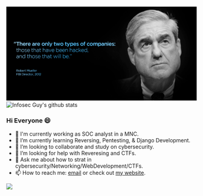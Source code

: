 ![banner](https://github.com/Sheri98/Sheri98/blob/main/548fae453086e729c1c3892c00a68a7a.png)
![Infosec Guy's github stats](https://github-readme-stats.vercel.app/api?username=Sheri98&show_icons=true&theme=merko)
### Hi Everyone :smile:

- 🔭 I'm currently working as SOC analyst in a MNC.
- 🌱 I’m currently learning Reversing, Pentesting, & Django Development. 
- 👯 I’m looking to collaborate and study on cybersecurity.
- 🤔 I’m looking for help with Reveresing and CTFs.
- 💬 Ask me about how to strat in cybersecurity/Networking/WebDevelopment/CTFs. 
- 📫 How to reach me: [email](mailto:shravankumarsheri39@protonmail.com) or check out [my website](https://sheri98.github.io).

![](https://komarev.com/ghpvc/?username=dsp9107&color=blue)


